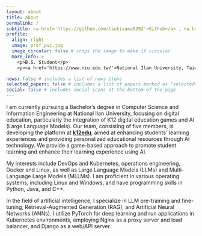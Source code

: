 ```yaml
---
layout: about
title: about
permalink: /
subtitle: <a href='https://github.com/tsukisama9292'>Github</a> , <a href='https://www.linkedin.com/in/xuan-you-lin-tsukisama9292/'>Linkedin</a>  , <a href='https://www.youtube.com/@Tsukisama9292'>Youtube</a>
profile:
  align: right
  image: prof_pic.jpg
  image_circular: false # crops the image to make it circular
  more_info: >
    <p>B.S. Student</p>
    <p><a href='https://www.niu.edu.tw/'>National Ilan University, Taiwan</a></p>

news: false # includes a list of news items
selected_papers: false # includes a list of papers marked as "selected={true}"
social: false # includes social icons at the bottom of the page
---
```


I am currently pursuing a Bachelor’s degree in Computer Science and Information Engineering at National Ilan University, focusing on digital education, particularly the integration of K12 digital education games and AI (Large Language Models). Our team, consisting of five members, is developing the platform at **[k12edu](https://k12edu.us.kg)**, aimed at enhancing students' learning experiences and providing personalized educational resources through AI technology. We provide a game-based approach to promote student learning and enhance their learning experience using AI.  

My interests include DevOps and Kubernetes, operations engineering, Docker and Linux, as well as Large Language Models (LLMs) and Multi-Language Large Models (MLLMs). I am proficient in various operating systems, including Linux and Windows, and have programming skills in Python, Java, and C++.  

In the field of artificial intelligence, I specialize in LLM pre-training and fine-tuning, Retrieval-Augmented Generation (RAG), and Artificial Neural Networks (ANNs). I utilize PyTorch for deep learning and run applications in Kubernetes environments, employing Nginx as a proxy server and load balancer, and Django as a web/API server.
